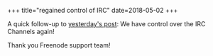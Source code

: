 +++
title="regained control of IRC"
date=2018-05-02
+++

A quick follow-up to [yesterday's post](https://www.voidlinux.eu/news/2018/05/serious-issues.html): We have control over the IRC Channels again!

Thank you Freenode support team!
